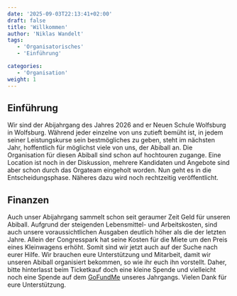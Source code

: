 ```yaml
---
date: '2025-09-03T22:13:41+02:00'
draft: false
title: 'Willkommen'
author: 'Niklas Wandelt'
tags:
   - 'Organisatorisches'
   - 'Einführung'

categories:
   - 'Organisation'
weight: 1
---
```



## Einführung

Wir sind der Abijahrgang des Jahres 2026 and er Neuen Schule Wolfsburg in Wolfsburg. Während jeder einzelne von uns zutieft bemüht ist, in jedem seiner Leistungskurse sein bestmögliches zu geben, steht im nächsten Jahr, hoffentlich für möglichst viele von uns, der Abiball an. Die Organisation für diesen Abiball sind schon auf hochtouren zugange. Eine Location ist noch in der Diskussion, mehrere Kandidaten und Angebote sind aber schon durch das Orgateam eingeholt worden. Nun geht es in die Entscheidungsphase. Näheres dazu wird noch rechtzeitig veröffentlicht.

## Finanzen

Auch unser Abijahrgang sammelt schon seit geraumer Zeit Geld für unseren Abiball. Aufgrund der steigenden Lebensmittel- und Arbeitskosten, sind auch unsere voraussichtlichen Ausgaben deutlich höher als die der letzten Jahre. Allein der Congresspark hat seine Kosten für die Miete um den Preis eines Kleinwagens erhöht. Somit sind wir jetzt auch auf der Suche nach eurer Hilfe. Wir brauchen eure Unterstützung und Mitarbeit, damit wir unseren Abiball organisiert bekommen, so wie ihr euch ihn vorstellt. Daher, bitte hinterlasst beim Ticketkauf doch eine kleine Spende und vielleicht noch eine Spende auf dem [GoFundMe](https://www.gofundme.com/abi2026) unseres Jahrgangs. Vielen Dank für eure Unterstützung.
